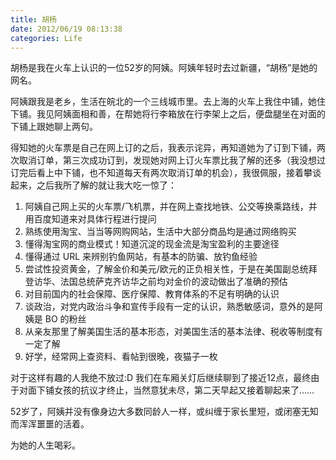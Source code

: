 ```yaml
---
title: 胡杨
date: 2012/06/19 08:13:38
categories: Life
---
```

胡杨是我在火车上认识的一位52岁的阿姨。阿姨年轻时去过新疆，“胡杨”是她的网名。

阿姨跟我是老乡，生活在皖北的一个三线城市里。去上海的火车上我住中铺，她住下铺。我见阿姨面相和善，在帮她将行李箱放在行李架上之后，便盘腿坐在对面的下铺上跟她聊上两句。

得知她的火车票是自己在网上订的之后，我表示诧异，再知道她为了订到下铺，两次取消订单，第三次成功订到，发现她对网上订火车票比我了解的还多（我没想过订完后看上中下铺，也不知道每天有两次取消订单的机会），我很佩服，接着攀谈起来，之后我所了解的就让我大吃一惊了：

  1. 阿姨自己网上买的火车票/飞机票，并在网上查找地铁、公交等换乘路线，并用百度知道来对具体行程进行提问
  2. 熟练使用淘宝、当当等网购网站，生活中大部分商品均是通过网络购买
  3. 懂得淘宝网的商业模式！知道沉淀的现金流是淘宝盈利的主要途径
  4. 懂得通过 URL 来辨别钓鱼网站，有基本的防骗、放钓鱼经验
  5. 尝试性投资黄金，了解金价和美元/欧元的正负相关性，于是在美国副总统拜登访华、法国总统萨克齐访华之前均对金价的波动做出了准确的预估
  6. 对目前国内的社会保障、医疗保障、教育体系的不足有明确的认识
  7. 谈政治，对党内政治斗争和宣传手段有一定的认识，熟悉敏感词，意外的是阿姨是 BO 的粉丝
  8. 从亲友那里了解美国生活的基本形态，对美国生活的基本法律、税收等制度有一定了解 
  9. 好学，经常网上查资料、看帖到很晚，夜猫子一枚

对于这样有趣的人我绝不放过:D 我们在车厢关灯后继续聊到了接近12点，最终由于对面下铺女孩的抗议才终止，当然意犹未尽，第二天早起又接着聊起来了……

52岁了，阿姨并没有像身边大多数同龄人一样，或纠缠于家长里短，或闭塞无知而浑浑噩噩的活着。

为她的人生喝彩。
